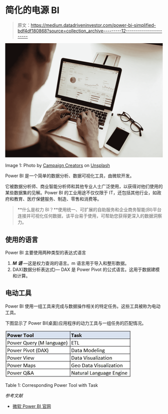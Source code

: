 # 简化的电源 BI

> 原文：<https://medium.datadriveninvestor.com/power-bi-simplified-bdf4df180868?source=collection_archive---------12----------------------->

![](img/6cae9db2219d5e80230e6e29c72bbd86.png)

Image 1: Photo by [Campaign Creators](https://unsplash.com/@campaign_creators?utm_source=unsplash&utm_medium=referral&utm_content=creditCopyText) on [Unsplash](https://unsplash.com/s/photos/data?utm_source=unsplash&utm_medium=referral&utm_content=creditCopyText)

Power BI 是一个简单的数据分析、数据可视化工具，由微软开发。

它被数据分析师、商业智能分析师和其他专业人士广泛使用，以获得对他们使用的某些数据集的见解。Power BI 的工业用途不仅仅限于 IT，还包括其他行业，如政府和教育、医疗保健服务、制造、零售和消费等。

> **什么是权力 BI？**使用统一、可扩展的自助服务和企业商务智能(BI)平台连接并可视化任何数据，该平台易于使用，可帮助您获得更深入的数据洞察力。

## 使用的语言

Power BI 主要使用两种类型的表达式语言

1.  ***M 语*** —这是权力查询的语言。m 语言用于导入和整形数据。
2.  DAX(数据分析表达式)— DAX 是 Power Pivot 的公式语言。这用于数据建模和计算。

## 电动工具

Power BI 使用一组工具来完成与数据操作相关的特定任务。这些工具被称为电动工具。

下图显示了 Power BI(桌面)应用程序的动力工具与一组任务的匹配情况。

![](img/933c3a0ce27ed73c1281f8b1701f9266.png)

Table 1: Corresponding Power Tool with Task

*参考文献*

*   [微软 Power BI 官网](https://powerbi.microsoft.com/en-us/)